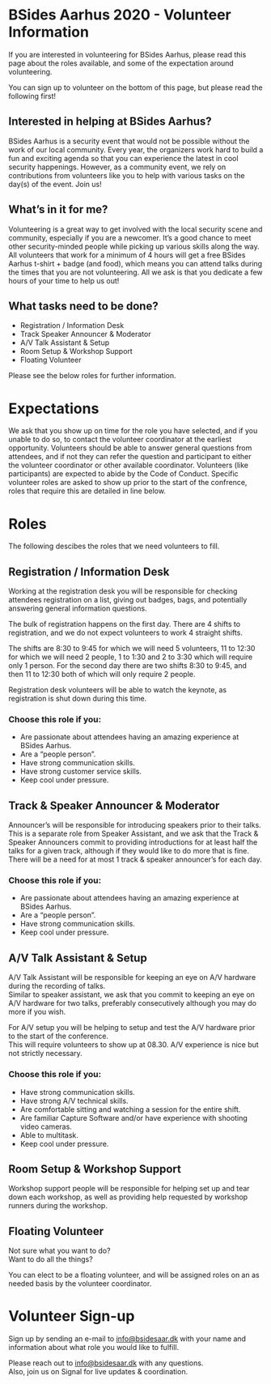 # BSides Aarhus 2020 - Volunteer Information
If you are interested in volunteering for BSides Aarhus, please read this page about the roles available, and some of the expectation around volunteering. 

You can sign up to volunteer on the bottom of this page, but please read the following first!

## Interested in helping at BSides Aarhus?
BSides Aarhus is a security event that would not be possible without the work of our local community. Every year, the organizers work hard to build a fun and exciting agenda so that you can experience the latest in cool security happenings. However, as a community event, we rely on contributions from volunteers like you to help with various tasks on the day(s) of the event. Join us!

## What’s in it for me?
Volunteering is a great way to get involved with the local security scene and community, especially if you are a newcomer. It’s a good chance to meet other security-minded people while picking up various skills along the way. All volunteers that work for a minimum of 4 hours will get a free BSides Aarhus t-shirt + badge (and food), which means you can attend talks during the times that you are not volunteering. All we ask is that you dedicate a few hours of your time to help us out!

## What tasks need to be done?

* Registration / Information Desk
* Track Speaker Announcer & Moderator
* A/V Talk Assistant & Setup
* Room Setup & Workshop Support
* Floating Volunteer

Please see the below roles for further information.

# Expectations
We ask that you show up on time for the role you have selected, and if you unable to do so, to contact the volunteer coordinator at the earliest opportunity. Volunteers should be able to answer general questions from attendees, and if not they can refer the question and participant to either the volunteer coordinator or other available coordinator. Volunteers (like participants) are expected to abide by the Code of Conduct. Specific volunteer roles are asked to show up prior to the start of the confrence, roles that require this are detailed in line below.

# Roles
The following descibes the roles that we need volunteers to fill.

## Registration / Information Desk
Working at the registration desk you will be responsible for checking attendees registration on a list, giving out badges, bags, and potentially answering general information questions.

The bulk of registration happens on the first day.
There are 4 shifts to registration, and we do not expect volunteers to work 4 straight shifts. 

The shifts are 8:30 to 9:45 for which we will need 5 volunteers, 11 to 12:30 for which we will need 2 people, 1 to 1:30 and 2 to 3:30 which will require only 1 person. For the second day there are two shifts 8:30 to 9:45, and then 11 to 12:30 both of which will only require 2 people.

Registration desk volunteers will be able to watch the keynote, as registration is shut down during this time.

### Choose this role if you:
* Are passionate about attendees having an amazing experience at BSides Aarhus.
* Are a “people person”.
* Have strong communication skills.
* Have strong customer service skills.
* Keep cool under pressure.

## Track & Speaker Announcer & Moderator
Announcer’s will be responsible for introducing speakers prior to their talks. This is a separate role from Speaker Assistant, and we ask that the Track & Speaker Announcers commit to providing introductions for at least half the talks for a given track, although if they would like to do more that is fine. There will be a need for at most 1 track & speaker announcer’s for each day.

### Choose this role if you:
* Are passionate about attendees having an amazing experience at BSides Aarhus.
* Are a “people person”.
* Have strong communication skills.
* Keep cool under pressure.

## A/V Talk Assistant & Setup
A/V Talk Assistant will be responsible for keeping an eye on A/V hardware during the recording of talks.  
Similar to speaker assistant, we ask that you commit to keeping an eye on A/V hardware for two talks, preferably consecutively although you may do more if you wish.

For A/V setup you will be helping to setup and test the A/V hardware prior to the start of the conference.  
This will require volunteers to show up at 08.30. A/V experience is nice but not strictly necessary.

### Choose this role if you:
* Have strong communication skills.
* Have strong A/V technical skills.
* Are comfortable sitting and watching a session for the entire shift.
* Are familiar Capture Software and/or have experience with shooting video cameras.
* Able to multitask.
* Keep cool under pressure.

## Room Setup & Workshop Support
Workshop support people will be responsible for helping set up and tear down each workshop, as well as providing help requested by workshop runners during the workshop.

## Floating Volunteer
Not sure what you want to do?  
Want to do all the things?

You can elect to be a floating volunteer, and will be assigned roles on an as needed basis by the volunteer coordinator.

# Volunteer Sign-up
Sign up by sending an e-mail to info@bsidesaar.dk with your name and information about what role you would like to fulfill.

Please reach out to info@bsidesaar.dk with any questions.   
Also, join us on Signal for live updates & coordination.
